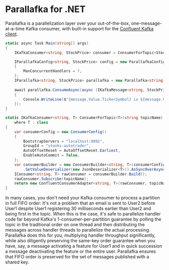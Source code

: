# Parallafka for .NET

Parallafka is a parallelization layer over your out-of-the-box, one-message-at-a-time Kafka consumer, with built-in support for the [Confluent Kafka client](https://github.com/confluentinc/confluent-kafka-dotnet).

```cs
static async Task Main(string[] args)
{
    IKafkaConsumer<string, StockPrice> consumer = ConsumerForTopic<StockPrice>("ultimate-stonks-watchlist");

    IParallafkaConfig<string, StockPrice> config = new ParallafkaConfig<string, StockPrice>()
    {
        MaxConcurrentHandlers = 7,
    };
    IParallafka<string, StockPrice> parallafka = new Parallafka<string, StockPrice>(consumer, config);
    
    await parallafka.ConsumeAsync(async (IKafkaMessage<string, StockPrice> message) =>
    {
        Console.WriteLine($"{message.Value.TickerSymbol} is ${message.Value.Price}");
    });
}

static IKafkaConsumer<string, T> ConsumerForTopic<T>(string topicName)
    where T : class
{
    var consumerConfig = new ConsumerConfig()
    {
        BootstrapServers = "localhost:9092",
        GroupId = "stonks-autotrader",
        AutoOffsetReset = AutoOffsetReset.Earliest,
        EnableAutoCommit = false,
    };
    var consumerBuilder = new ConsumerBuilder<string, T>(consumerConfig)
        .SetValueDeserializer(new JsonDeserializer<T>().AsSyncOverAsync());
    IConsumer<string, T> rawConsumer = consumerBuilder.Build();
    rawConsumer.Subscribe(topicName);
    return new ConfluentConsumerAdapter<string, T>(rawConsumer, topicName);
}
```

In many cases, you don't need your Kafka consumer to process a partition in full FIFO order: It's not a problem that an email is sent to User2 before User1 despite User1 registering 30 milliseconds earlier than User2 and being first in the topic. When this is the case, it's safe to parallelize handler code far beyond Kafka's 1-consumer-per-partition guarantee by polling the topic in the traditional order on one thread and then distributing the messages across handler threads to parallelize the actual processing. Parallafka does this for you, multiplying handler throughput significantly, while also diligently preserving the same-key order guarantee when you have, say, a message activating a feature for User1 and in quick succession a message deactivating the feature or the entire user. Parallafka ensures that FIFO order is preserved for the set of messages published with a shared key.